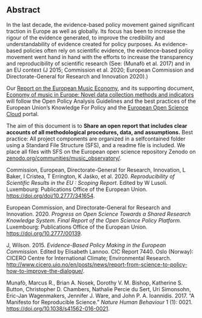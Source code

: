 ## Abstract

In the last decade, the evidence-based policy movement gained
significant traction in Europe as well as globally. Its focus has been
to increase the rigour of the evidence generated, to improve the
credibility and understandability of evidence created for policy
purposes. As evidence-based policies often rely on scientific evidence,
the evidence-based policy movement went hand in hand with the efforts to
increase the transparency and reproducibility of scientific research
(See: (Munafò et al. 2017) and in an EU context (J 2015; Commission et
al. 2020; European Commission and Directorate-General for Research and
Innovation 2020).)

Our [Report on the European Music
Economy](https://zenodo.org/record/6464782#.Ylq7JNpBzIU), and its
supporting document, [Economy of music in Europe: Novel data collection
methods and indicators]() will follow the Open Policy Analysis
Guidelines and the best practices of the European Union’s Knowledge For
Policy and the [European Open Science Cloud](https://eosc-portal.eu/)
portal.

The aim of this document is to **Share an open report that includes
clear accounts of all methodological procedures, data, and
assumptions.** Best practice: All project components are organized in a
selfcontained folder using a Standard File Structure (SFS), and a readme
file is included. We place all files with SFS on the European open
science repository Zenodo on
[zenodo.org/communities/music\_observatory/](https://zenodo.org/communities/music_observatory/).

Commission, European, Directorate-General for Research, Innovation, L
Baker, I Cristea, T Errington, K Jaśko, et al. 2020. *Reproducibility of
Scientific Results in the EU : Scoping Report*. Edited by W Lusoli.
Luxembourg: Publications Office of the European Union.
<https://doi.org/doi/10.2777/341654>.

European Commission, and Directorate-General for Research and
Innovation. 2020. *<span class="nocase">Progress on Open Science</span>
Towards a Shared Research Knowledge System. Final Report of the Open
Science Policy Platform.* Luxembourg: Publications Office of the
European Union. <https://doi.org/10.2777/00139>.

J, Wilson. 2015. *Evidence-Based Policy Making in the European
Commission*. Edited by Elisabeth Lannoo. CIC Report 7440. Oslo (Norway):
CICERO Centre for International Climate; Environmental Research.
<http://www.cicero.uio.no/en/posts/news/report-from-science-to-policy-how-to-improve-the-dialogue/>.

Munafò, Marcus R., Brian A. Nosek, Dorothy V. M. Bishop, Katherine S.
Button, Christopher D. Chambers, Nathalie Percie du Sert, Uri Simonsohn,
Eric-Jan Wagenmakers, Jennifer J. Ware, and John P. A. Ioannidis. 2017.
“A Manifesto for Reproducible Science.” *Nature Human Behaviour* 1 (1):
0021. <https://doi.org/10.1038/s41562-016-0021>.
